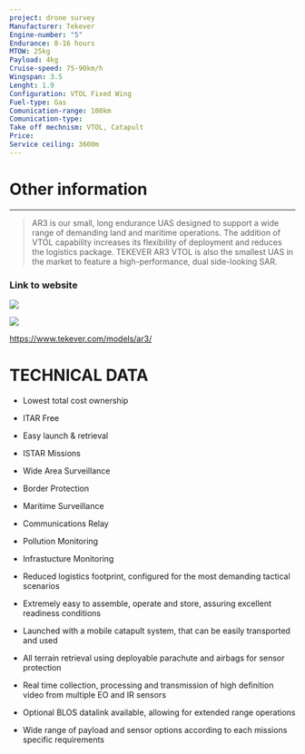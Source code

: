 ```yaml
---
project: drone survey
Manufacturer: Tekever
Engine-number: "5"
Endurance: 8-16 hours
MTOW: 25kg
Payload: 4kg
Cruise-speed: 75-90km/h
Wingspan: 3.5
Lenght: 1.9
Configuration: VTOL Fixed Wing
Fuel-type: Gas
Comunication-range: 100km
Comunication-type: 
Take off mechnism: VTOL, Catapult
Price: 
Service ceiling: 3600m
---
```

# Other information
---
>AR3 is our small, long endurance UAS designed to support a wide range of demanding land and maritime operations. The addition of VTOL capability increases its flexibility of deployment and reduces the logistics package. TEKEVER AR3 VTOL is also the smallest UAS in the market to feature a high-performance, dual side-looking SAR.
### Link to website
![](https://i.imgur.com/RpZ4N8q.png)

![](https://i.imgur.com/VjkWtVR.png)

https://www.tekever.com/models/ar3/
# TECHNICAL  DATA

- Lowest total cost ownership
- ITAR Free
- Easy launch & retrieval
- ISTAR Missions
- Wide Area Surveillance
- Border Protection
- Maritime Surveillance
- Communications Relay
- Pollution Monitoring
- Infrastucture Monitoring

- Reduced logistics footprint, configured for the most demanding tactical scenarios
- Extremely easy to assemble, operate and store, assuring excellent readiness conditions
- Launched with a mobile catapult system, that can be easily transported and used
- All terrain retrieval using deployable parachute and airbags for sensor protection
- Real time collection, processing and transmission of high definition video from multiple EO and IR sensors
- Optional BLOS datalink available, allowing for extended range operations
- Wide range of payload and sensor options according to each missions specific requirements